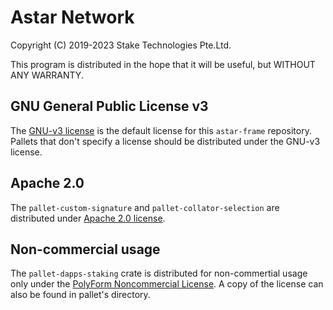 # Astar Network

Copyright (C) 2019-2023 Stake Technologies Pte.Ltd.

This program is distributed in the hope that it will be useful, but WITHOUT ANY WARRANTY.

## GNU General Public License v3

The [GNU-v3 license](https://www.gnu.org/licenses/gpl-3.0.html) is the default license for this `astar-frame` repository.
Pallets that don't specify a license should be distributed under the GNU-v3 license.

## Apache 2.0

The `pallet-custom-signature` and `pallet-collator-selection` are distributed under [Apache 2.0 license](https://www.apache.org/licenses/LICENSE-2.0.txt).

## Non-commercial usage

The `pallet-dapps-staking` crate is distributed for non-commertial usage only under the [PolyForm Noncommercial License](https://polyformproject.org/wp-content/uploads/2020/05/PolyForm-Noncommercial-1.0.0.txt). A copy of the license can also be found in pallet's directory.
